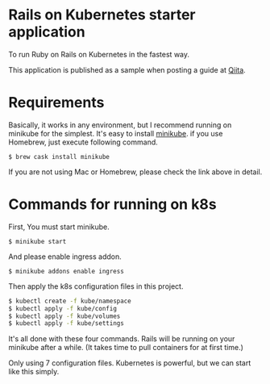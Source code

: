 # Rails on Kubernetes starter application

To run Ruby on Rails on Kubernetes in the fastest way.

This application is published as a sample when posting a guide at [Qiita](https://qiita.com/ttiger55/items/215cab36da848fba156b).

# Requirements

Basically, it works in any environment, but I recommend running on minikube for the simplest. It's easy to install [minikube](https://github.com/kubernetes/minikube). if you use Homebrew, just execute following command.

`$ brew cask install minikube`

If you are not using Mac or Homebrew, please check the link above in detail.

# Commands for running on k8s

First, You must start minikube.

`$ minikube start`

And please enable ingress addon.

`$ minikube addons enable ingress`

Then apply the k8s configuration files in this project.

```bash
$ kubectl create -f kube/namespace
$ kubectl apply -f kube/config
$ kubectl apply -f kube/volumes
$ kubectl apply -f kube/settings
```

It's all done with these four commands. Rails will be running on your minikube after a while. (It takes time to pull containers for at first time.)

Only using 7 configuration files. Kubernetes is powerful, but we can start like this simply.
